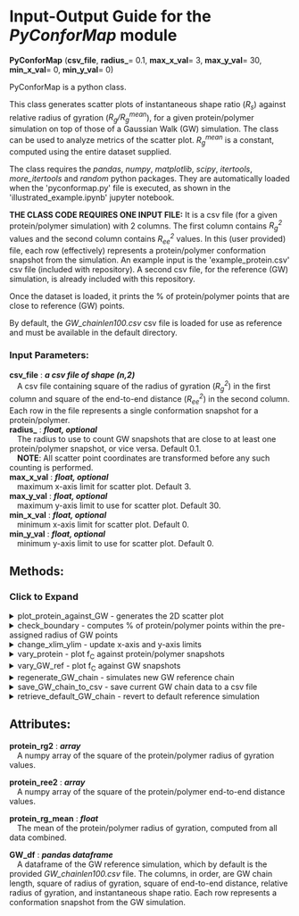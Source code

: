 # Input-Output Guide for the _PyConforMap_ module

**PyConforMap** (**csv_file**, **radius_**= 0.1, **max_x_val**= 3, **max_y_val**= 30, **min_x_val**= 0, **min_y_val**= 0)

PyConforMap is a python class. 

This class generates scatter plots of instantaneous shape ratio (_R<sub>s</sub>_) against relative radius of gyration (_R<sub>g</sub>/R<sub>g</sub><sup>mean</sup>_), for a given protein/polymer simulation on top of those of a Gaussian Walk (GW) simulation. The class can be used to analyze metrics of the scatter plot. _R<sub>g</sub><sup>mean</sup>_ is a constant, computed using the entire dataset supplied. 

The class requires the _pandas_, _numpy_, _matplotlib_, _scipy_, _itertools_, _more_itertools_ and _random_ python packages. They are automatically loaded when the 'pyconformap.py' file is executed, as shown in the 'illustrated_example.ipynb' jupyter notebook.
  
**THE CLASS CODE REQUIRES ONE INPUT FILE:** It is a csv file (for a given protein/polymer simulation) with 2 columns. The first column contains _R<sub>g</sub><sup>2</sup>_ values and the second column contains _R<sub>ee</sub><sup>2</sup>_ values. In this (user provided) file, each row (effectively) represents a protein/polymer conformation snapshot from the simulation. An example input is the 'example_protein.csv' csv file (included with repository). A second csv file, for the reference (GW) simulation, is already included with this repository.  

Once the dataset is loaded, it prints the % of protein/polymer points that are close to reference (GW) points.

By default, the _GW_chainlen100.csv_ csv file is loaded for use as reference and must be available in the default directory.

### Input Parameters:<br> 

**csv_file** : **_a csv file of shape (n,2)_**<br>
&ensp;&ensp;A csv file containing square of the radius of gyration (_R<sub>g</sub><sup>2</sup>_) in the first column and square of the end-to-end distance (_R<sub>ee</sub><sup>2</sup>_) in the second column. Each row in the file represents a single conformation snapshot for a protein/polymer.  
**radius_** : **_float, optional_**<br> 
&ensp;&ensp;The radius to use to count GW snapshots that are close to at least one protein/polymer snapshot, or vice versa. Default 0.1.  
&ensp;&ensp;**NOTE**: All scatter point coordinates are transformed before any such counting is performed.  
**max_x_val** : **_float, optional_**<br>
&ensp;&ensp;maximum x-axis limit for scatter plot. Default 3.  
**max_y_val** : **_float, optional_**<br>
&ensp;&ensp;maximum y-axis limit to use for scatter plot. Default 30.  
**min_x_val** : **_float, optional_**<br>
&ensp;&ensp;minimum x-axis limit for scatter plot. Default 0.  
**min_y_val** : **_float, optional_**<br>
&ensp;&ensp;minimum y-axis limit to use for scatter plot. Default 0.  

## Methods:

### Click to Expand
<details>

<summary>plot_protein_against_GW - generates the 2D scatter plot</summary>

**PyConforMap.`plot_protein_against_GW`** (**protein_label**, **provided_color**= 'magenta')


This method generates a scatter plot of instantaneous shape ratio (_R<sub>s</sub>_) against relative radius of gyration (_R<sub>g</sub>/R<sub>g</sub><sup>mean</sup>_) for both a protein/polymer and GW. GW points are shown in black by default. If any data point exceeds a default axis limit, axis limit will be automatically readjusted. 

### Input Parameters:<br> 

**protein_label** : **_string_**<br>
&ensp;&ensp;A string to identify the protein points on the scatter plot.  
**provided_color** : **_string, optional_**<br>
&ensp;&ensp;The color of the provided protein/polymer points. Default magenta.

An attribute _fC_value_, containing _f<sub>C</sub>_, is assigned once this method is run.

</details>

<details>

<summary>check_boundary - computes % of protein/polymer points within the pre-assigned radius of GW points</summary>

**PyConforMap.`check_boundary`** ()

This method prints out what % of protein/polymer points are within the pre-provided radius of at least one GW points on the scatter plot. To enable this computation, the coordinates of all points on the scatter plot are temporarily transformed (occurs completely in the background), as _R<sub>g</sub>/R<sub>g</sub><sup>mean</sup>_ and _R<sub>s</sub>_ have different ranges.

</details>

<details>

<summary>change_xlim_ylim - update x-axis and y-axis limits</summary>

**PyConforMap.`change_xlim_ylim`** (**min_x_val**, **min_y_val**, **max_x_val**, **max_y_val**) 

Updates x-axis and y-axis limits of scatter plot. 

### Input Parameters:<br> 

**min_x_val** : **_float_**<br>
&ensp;&ensp;Desired minimum x-axis limit.  
**min_y_val** : **_float_**<br>
&ensp;&ensp;Desired minimum y-axis limit.  
**max_x_val** : **_float_**<br>
&ensp;&ensp;Desired maximum x-axis limit.  
**max_y_val** : **_float_**<br>
&ensp;&ensp;Desired maximum y-axis limit.  

</details>

<details>

<summary>vary_protein - plot f<sub>C</sub> against protein/polymer snapshots</summary>

**PyConforMap.`vary_protein`** (**protein_lab**, **no_dots** = 20) 

Generates a plot of _f<sub>C</sub>_ against number of protein/polymer snapshots.

### Input Parameters:<br> 

**protein_lab** : **_string_**<br>
&ensp;&ensp;A string to identify the protein  
**no_dots** : **_int_**<br>
&ensp;&ensp;The number of data points to show on the plot. Default 20. E.g. if simulation has 200,000 snapshots, the x-axis will plot 10,000, 20,000 ... 200,000 and the y-axis will show _f<sub>C</sub>_ at each of those snapshot counts, if no_dots = 20.

</details>

<details>

<summary>vary_GW_ref - plot f<sub>C</sub> against GW snapshots</summary>

**PyConforMap.`vary_GW_ref`** (**protein_lab**, **no_dots** = 40) 

Generates a plot of _f<sub>C</sub>_ against number of GW snapshots.  

### Input Parameters:<br> 

**protein_lab** : **_string_**<br>
&ensp;&ensp;A string to identify the protein  
**no_dots** : **_int_**<br>
&ensp;&ensp;The number of data points to show on the plot. Default 40. E.g. if simulation has 720,000 snapshots, the x-axis will plot 18,000, 36,000 ... 720,000 and the y-axis will show _f<sub>C</sub>_ at each of those GW snapshot counts, if no_dots = 40.

</details>

<details>

<summary>regenerate_GW_chain - simulates new GW reference chain</summary>

**PyConforMap.`regenerate_GW_chain`** (**chain_length**, **nosnaps**, **interval**= 1, **mu**= 0, **sigma**= 1)

This method simulates an entirely new GW chain to be used as a reference. The simulation is such that each snapshot consists of a polymer chain conformation where the distance of one monomer to the next was randomly selected from a gaussian distribution with mean 0 and standard deviation 1. Also saves this simulation as the current reference GW simulation, replacing the default. 

Returns a pandas dataframe of shape (n,2) of chain quantities at each snapshot (row represents snapshot), first column is _R<sub>g</sub><sup>2</sup>_ and second column is _R<sub>ee</sub><sup>2</sup>_. n is the number of snapshots. 

### Input Parameters:<br> 

**chain_length** : **_int_**<br>
&ensp;&ensp;The desired number of monomers of the chain.  
**nosnaps** : **_int_**<br>
&ensp;&ensp;The desired number of snapshots in the simulation. Each snapshot is a new randomly generated chain conformation.  
**interval** : **_int, optional_**<br>
&ensp;&ensp;The number of simulation steps to go through in-between snapshots. Default 1.  
**mu** : **_float, optional_**<br>
&ensp;&ensp;The mean of the gaussian distribution from which to randomly select distance of one monomer to next. Default 0.  
**sigma** : **_float, optional_**<br>
&ensp;&ensp;The standard deviation of the gaussian distribution from which to randomly select distance of one monomer to next. Default 1.  

### Returns:<br> 

A pandas dataframe of the new GW simulation. 

</details>

<details>

<summary>save_GW_chain_to_csv - save current GW chain data to a csv file</summary>

**PyConforMap.`save_GW_chain_to_csv`** (**direc_and_filename** = './GW_chain_simulation.csv')

Saves the current GW reference chain simulation to a csv file. 

**direc_and_filename** : **_string, optional_**<br>
&ensp;&ensp;The directory and filename in which to save the file. Default './GW_chain_simulation.csv'.  
</details>

<details>

<summary>retrieve_default_GW_chain - revert to default reference simulation</summary>

**PyConforMap.`retrieve_default_GW_chain`** ()

Revert to the default GW reference simulation. Re-loads the _GW_chainlen100.csv_ csv file to use as reference. 

</details>

## Attributes:<br> 

**protein_rg2** : **_array_**<br>
&ensp;&ensp;A numpy array of the square of the protein/polymer radius of gyration values.

**protein_ree2** : **_array_**<br>
&ensp;&ensp;A numpy array of the square of the protein/polymer end-to-end distance values.

**protein_rg_mean** : **_float_**<br>
&ensp;&ensp;The mean of the protein/polymer radius of gyration, computed from all data combined.

**GW_df** : **_pandas dataframe_**<br>
&ensp;&ensp;A dataframe of the GW reference simulation, which by default is the provided _GW_chainlen100.csv_ file. The columns, in order, are GW chain length, square of radius of gyration, square of end-to-end distance, relative radius of gyration, and instantaneous shape ratio. Each row represents a conformation snapshot from the GW simulation.  
